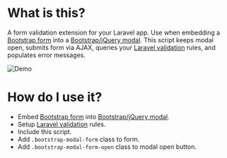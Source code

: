 # What is this?

A form validation extension for your Laravel app.  Use when embedding a [Bootstrap form](http://getbootstrap.com/css/#forms) into a [Bootstrap/jQuery modal](http://getbootstrap.com/javascript/#modals).  This script keeps modal open, submits form via AJAX, queries your [Laravel validation](http://laravel.com/docs/validation) rules, and populates error messages.

![Demo](http://zippy.gfycat.com/DefensiveFlickeringKilldeer.gif)

# How do I use it?

- Embed [Bootstrap form](http://getbootstrap.com/css/#forms) into [Bootstrap/jQuery modal](http://getbootstrap.com/javascript/#modals).
- Setup [Laravel validation](http://laravel.com/docs/validation) rules.
- Include this script.
- Add `.bootstrap-modal-form` class to form.
- Add `.bootstrap-modal-form-open` class to modal open button.
